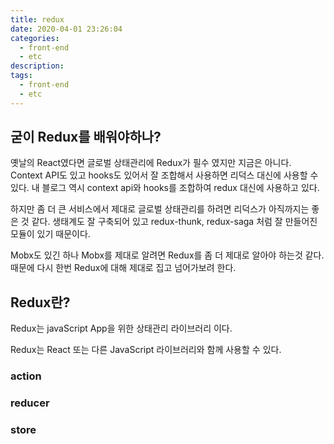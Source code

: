 ```yaml
---
title: redux
date: 2020-04-01 23:26:04
categories:
  - front-end
  - etc
description:
tags:
  - front-end
  - etc
---
```


## 굳이 Redux를 배워야하나?

옛날의 React였다면 글로벌 상태관리에 Redux가 필수 였지만 지금은 아니다. Context API도 있고 hooks도 있어서 잘 조합해서 사용하면 리덕스 대신에 사용할 수 있다. 내 블로그 역시 context api와 hooks를 조합하여 redux 대신에 사용하고 있다.

하지만 좀 더 큰 서비스에서 제대로 글로벌 상태관리를 하려면 리덕스가 아직까지는 좋은 것 같다. 생태계도 잘 구축되어 있고 redux-thunk, redux-saga 처럼 잘 만들어진 모듈이 있기 때문이다.

Mobx도 있긴 하나 Mobx를 제대로 알려면 Redux를 좀 더 제대로 알아야 하는것 같다. 때문에 다시 한번 Redux에 대해 제대로 집고 넘어가보려 한다.

## Redux란?

Redux는 javaScript App을 위한 상태관리 라이브러리 이다.

Redux는 React 또는 다른 JavaScript 라이브러리와 함께 사용할 수 있다.

### action

### reducer

### store

